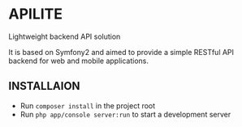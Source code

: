 APILITE
========================
Lightweight backend API solution

It is based on Symfony2 and aimed to provide a simple RESTful API backend for web and mobile applications.

INSTALLAION
--------------

* Run `composer install` in the project root
* Run `php app/console server:run` to start a development server
